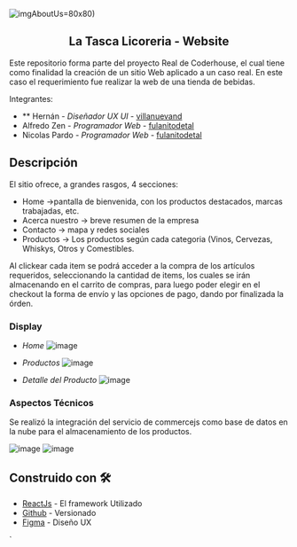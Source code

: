 ![imgAboutUs](https://user-images.githubusercontent.com/83429848/128267674-71a296b4-c0d3-45ae-9e40-21b24872e0da.png)=80x80)

<p align="center">
  <h2 align="center">La Tasca Licoreria - Website</h2>
</p>

Este repositorio forma parte del proyecto Real de Coderhouse, el cual tiene como finalidad la creación de un sitio Web aplicado a un caso real. 
En este caso el requerimiento fue realizar la web de una tienda de bebidas.

Integrantes:

* ** Hernán - *Diseñador UX UI* - [villanuevand](https://github.com/villanuevand)
* Alfredo Zen  - *Programador Web* - [fulanitodetal](#fulanito-de-tal)
* Nicolas Pardo - *Programador Web* - [fulanitodetal](#fulanito-de-tal)

## Descripción

El sitio ofrece, a grandes rasgos, 4 secciones:
* Home ->pantalla de bienvenida, con los productos destacados, marcas trabajadas, etc.
* Acerca nuestro -> breve resumen de la empresa
* Contacto -> mapa y redes sociales
* Productos -> Los productos según cada categoria (Vinos, Cervezas, Whiskys, Otros y Comestibles.

Al clickear cada item se podrá acceder a la compra de los artículos requeridos, seleccionando la cantidad de items, los cuales se irán almacenando en el carrito de compras, para luego poder elegir en el checkout la forma de envío y las opciones de pago, dando por finalizada la órden. 

### Display

* *Home*
![image](https://user-images.githubusercontent.com/83429848/128265653-f9af00de-f20e-4c70-82ad-0fc5bae06fc1.png)

* *Productos*
![image](https://user-images.githubusercontent.com/83429848/128265744-7df8ef3a-e614-4bb5-b5b8-81bb27ca093f.png)

* *Detalle del Producto*
![image](https://user-images.githubusercontent.com/83429848/128265819-08a69003-312f-461d-b0d6-f32478372960.png)


### Aspectos Técnicos

Se realizó la integración del servicio de commercejs como  base de datos en la nube para el almacenamiento de los productos.

![image](https://user-images.githubusercontent.com/83429848/128266011-311c103b-ee76-45c1-8a66-f01373db2db9.png)
![image](https://user-images.githubusercontent.com/83429848/128266100-8f59834d-c7fd-4b6e-a921-03a54e3022ad.png)

## Construido con 🛠️

* [ReactJs](https://reactjs.org/) - El framework Utilizado
* [Github](https://github.org/) - Versionado
* [Figma](https://www.figma.com/) - Diseño UX

`

